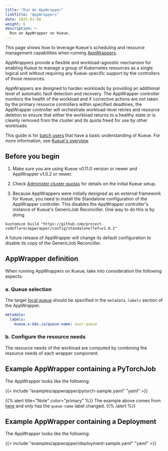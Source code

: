 ```yaml
---
title: "Run An AppWrapper"
linkTitle: "AppWrappers"
date: 2025-01-08
weight: 6
description: >
  Run an AppWrapper on Kueue.
---
```


This page shows how to leverage Kueue's scheduling and resource management capabilities when running [AppWrappers](https://project-codeflare.github.io/appwrapper/).

AppWrappers provide a flexible and workload-agnostic mechanism for enabling Kueue to manage a group of Kubernetes resources as a single
logical unit without requiring any Kueue-specific support by the controllers of those resources.

AppWrappers are designed to harden workloads by providing an additional level of automatic fault detection and recovery. The
AppWrapper controller monitors the health of the workload and if corrective actions are not taken by the primary resource controllers
within specified deadlines, the AppWrapper controller will orchestrate workload-level retries and resource deletion to ensure that either the
workload returns to a healthy state or is cleanly removed from the cluster and its quota freed for use by other workloads.

This guide is for [batch users](/docs/tasks#batch-user) that have a basic understanding of Kueue. For more information, see [Kueue's overview](/docs/overview).

## Before you begin

1. Make sure you are using Kueue v0.11.0 version or newer and AppWrapper v1.0.2 or newer.

2. Check [Administer cluster quotas](/docs/tasks/manage/administer_cluster_quotas) for details on the initial Kueue setup.

3. Because AppWrappers were initially designed as an external framework for Kueue, you need to install the
Standalone configuration of the AppWrapper controller. This disables the AppWrapper controller's instance of Kueue's
GenericJob Reconciller. One way to do this is by doing
```
kustomize build "https://github.com/project-codeflare/appwrapper/config/standalone?ref=v1.0.2"
```
A future release of AppWrapper will change its default configuration to disable its copy of the GenericJob Reconciller.

## AppWrapper definition

When running AppWrappers on Kueue, take into consideration the following aspects:

### a. Queue selection

The target [local queue](/docs/concepts/local_queue) should be specified in the `metadata.labels` section of the AppWrapper.

```yaml
metadata:
  labels:
    kueue.x-k8s.io/queue-name: user-queue
```

### b. Configure the resource needs

The resource needs of the workload are computed by combining the resource needs of each wrapper component.

## Example AppWrapper containing a PyTorchJob

The AppWrapper looks like the following:

{{< include "examples/appwrapper/pytorch-sample.yaml" "yaml" >}}

{{% alert title="Note" color="primary" %}}
The example above comes from [here](https://raw.githubusercontent.com/project-codeflare/appwrapper/refs/heads/main/samples/wrapped-pytorch-job.yaml)
and only has the `queue-name` label changed.
{{% /alert %}}

## Example AppWrapper containing a Deployment

The AppWrapper looks like the following:

{{< include "examples/appwrapper/deployment-sample.yaml" "yaml" >}}
